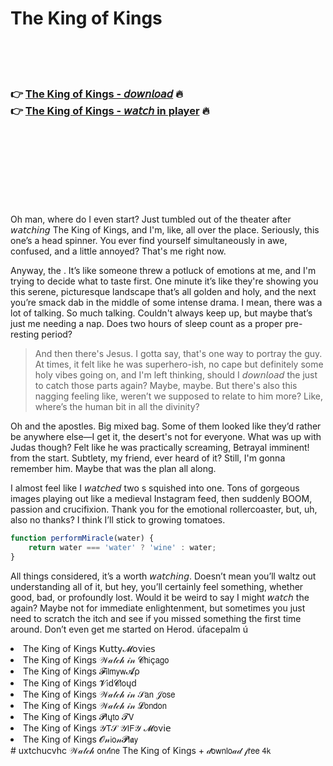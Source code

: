 <h1>The King of Kings</h1>

<br><br><br>

<h3>👉 <a href="https://Toms-canditedma1984.github.io/vtebhxwfgo/">The King of Kings - 𝘥𝘰𝘸𝘯𝘭𝘰𝘢𝘥</a> 🔥<br>
👉 <a href="https://Toms-canditedma1984.github.io/vtebhxwfgo/">The King of Kings - 𝘸𝘢𝘵𝘤𝘩 in player</a> 🔥
</h3>



<br><br><br><br><br><br><br>


Oh man, where do I even start? Just tumbled out of the theater after 𝘸𝘢𝘵𝘤𝘩𝘪𝘯𝘨 The King of Kings, and I'm, like, all over the place. Seriously, this one’s a head spinner. You ever find yourself simultaneously in awe, confused, and a little annoyed? That's me right now.

Anyway, the  . It’s like someone threw a potluck of emotions at me, and I'm trying to decide what to taste first. One minute it’s like they're showing you this serene, picturesque landscape that’s all golden and holy, and the next you’re smack dab in the middle of some intense drama. I mean, there was a lot of talking. So much talking. Couldn't always keep up, but maybe that’s just me needing a nap. Does two hours of sleep count as a proper pre-  resting period?

> And then there's Jesus. I gotta say, that's one way to portray the guy. At times, it felt like he was superhero-ish, no cape but definitely some holy vibes going on, and I'm left thinking, should I 𝘥𝘰𝘸𝘯𝘭𝘰𝘢𝘥 the   just to catch those parts again? Maybe, maybe. But there's also this nagging feeling like, weren’t we supposed to relate to him more? Like, where’s the human bit in all the divinity?

Oh and the apostles. Big mixed bag. Some of them looked like they’d rather be anywhere else—I get it, the desert's not for everyone. What was up with Judas though? Felt like he was practically screaming, Betrayal imminent! from the start. Subtlety, my friend, ever heard of it? Still, I'm gonna remember him. Maybe that was the plan all along.

I almost feel like I 𝘸𝘢𝘵𝘤𝘩𝘦𝘥 two  s squished into one. Tons of gorgeous images playing out like a medieval Instagram feed, then suddenly BOOM, passion and crucifixion. Thank you for the emotional rollercoaster, but, uh, also no thanks? I think I’ll stick to growing tomatoes.

```javascript
function performMiracle(water) {
    return water === 'water' ? 'wine' : water;
}
```

All things considered, it’s a   worth 𝘸𝘢𝘵𝘤𝘩𝘪𝘯𝘨. Doesn’t mean you’ll waltz out understanding all of it, but hey, you’ll certainly feel something, whether good, bad, or profoundly lost. Would it be weird to say I might 𝘸𝘢𝘵𝘤𝘩 the   again? Maybe not for immediate enlightenment, but sometimes you just need to scratch the itch and see if you missed something the first time around. Don’t even get me started on Herod. úfacepalm ú

<li>The King of Kings Ҝ𝗎𝗍𝗍𝗒𝓜𝗈ν𝗂𝖾𝗌</li>
<li>The King of Kings 𝒲𝒶𝓉𝒸𝒽 𝒾𝓃 𝓒𝗁𝗂ç𝖺𝗀𝗈</li>
<li>The King of Kings 𝓕𝗂𝗅𝗆𝗒𝗐𝓐ρ</li>
<li>The King of Kings 𝓥𝗂ԁ𝓒𝗅𝗈ųԁ</li>
<li>The King of Kings 𝒲𝒶𝓉𝒸𝒽 𝒾𝓃 𝒮𝖺𝗇 𝒥𝗈𝗌𝖾</li>
<li>The King of Kings 𝒲𝒶𝓉𝒸𝒽 𝒾𝓃 𝓛𝗈𝗇𝖽𝗈𝗇</li>
<li>The King of Kings 𝓟𝗅ų𝗍𝗈 𝓣𝖵</li>
<li>The King of Kings 𝒴𝖳𝒮 𝒴𝖨𝖥𝒴 𝓜𝗈ν𝗂𝖾</li>
<li>The King of Kings 𝓞𝓃𝗂𝗈𝓃𝓟𝗅𝖆𝗒</li># uxtchucvhc
 𝒲𝒶𝓉𝒸𝒽 𝗈𝗇𝓁𝗂𝗇𝖾 The King of Kings + 𝒹𝗈𝗐𝗇𝗅𝗈𝒶𝒹 𝒻𝗋𝖾𝖾 𝟦𝗄 
